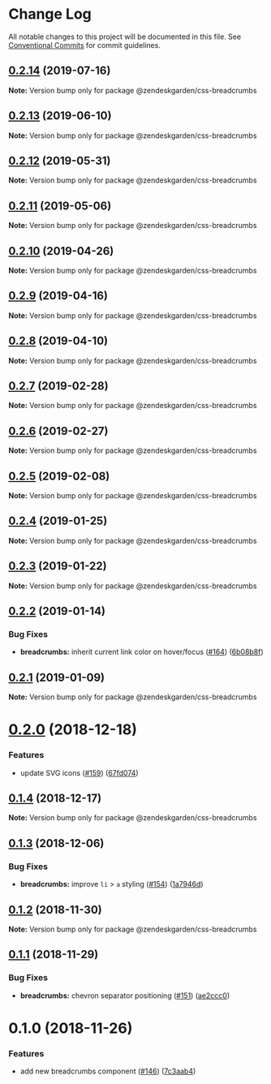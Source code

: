# Change Log

All notable changes to this project will be documented in this file.
See [Conventional Commits](https://conventionalcommits.org) for commit guidelines.

## [0.2.14](https://github.com/zendeskgarden/css-components/compare/@zendeskgarden/css-breadcrumbs@0.2.13...@zendeskgarden/css-breadcrumbs@0.2.14) (2019-07-16)

**Note:** Version bump only for package @zendeskgarden/css-breadcrumbs





## [0.2.13](https://github.com/zendeskgarden/css-components/compare/@zendeskgarden/css-breadcrumbs@0.2.12...@zendeskgarden/css-breadcrumbs@0.2.13) (2019-06-10)

**Note:** Version bump only for package @zendeskgarden/css-breadcrumbs





## [0.2.12](https://github.com/zendeskgarden/css-components/compare/@zendeskgarden/css-breadcrumbs@0.2.11...@zendeskgarden/css-breadcrumbs@0.2.12) (2019-05-31)

**Note:** Version bump only for package @zendeskgarden/css-breadcrumbs





## [0.2.11](https://github.com/zendeskgarden/css-components/compare/@zendeskgarden/css-breadcrumbs@0.2.10...@zendeskgarden/css-breadcrumbs@0.2.11) (2019-05-06)

**Note:** Version bump only for package @zendeskgarden/css-breadcrumbs





## [0.2.10](https://github.com/zendeskgarden/css-components/compare/@zendeskgarden/css-breadcrumbs@0.2.9...@zendeskgarden/css-breadcrumbs@0.2.10) (2019-04-26)

**Note:** Version bump only for package @zendeskgarden/css-breadcrumbs





## [0.2.9](https://github.com/zendeskgarden/css-components/compare/@zendeskgarden/css-breadcrumbs@0.2.8...@zendeskgarden/css-breadcrumbs@0.2.9) (2019-04-16)

**Note:** Version bump only for package @zendeskgarden/css-breadcrumbs





## [0.2.8](https://github.com/zendeskgarden/css-components/compare/@zendeskgarden/css-breadcrumbs@0.2.7...@zendeskgarden/css-breadcrumbs@0.2.8) (2019-04-10)

**Note:** Version bump only for package @zendeskgarden/css-breadcrumbs





## [0.2.7](https://github.com/zendeskgarden/css-components/compare/@zendeskgarden/css-breadcrumbs@0.2.6...@zendeskgarden/css-breadcrumbs@0.2.7) (2019-02-28)

**Note:** Version bump only for package @zendeskgarden/css-breadcrumbs





## [0.2.6](https://github.com/zendeskgarden/css-components/compare/@zendeskgarden/css-breadcrumbs@0.2.5...@zendeskgarden/css-breadcrumbs@0.2.6) (2019-02-27)

**Note:** Version bump only for package @zendeskgarden/css-breadcrumbs





## [0.2.5](https://github.com/zendeskgarden/css-components/compare/@zendeskgarden/css-breadcrumbs@0.2.4...@zendeskgarden/css-breadcrumbs@0.2.5) (2019-02-08)

**Note:** Version bump only for package @zendeskgarden/css-breadcrumbs





## [0.2.4](https://github.com/zendeskgarden/css-components/compare/@zendeskgarden/css-breadcrumbs@0.2.3...@zendeskgarden/css-breadcrumbs@0.2.4) (2019-01-25)

**Note:** Version bump only for package @zendeskgarden/css-breadcrumbs





## [0.2.3](https://github.com/zendeskgarden/css-components/compare/@zendeskgarden/css-breadcrumbs@0.2.2...@zendeskgarden/css-breadcrumbs@0.2.3) (2019-01-22)

**Note:** Version bump only for package @zendeskgarden/css-breadcrumbs





## [0.2.2](https://github.com/zendeskgarden/css-components/compare/@zendeskgarden/css-breadcrumbs@0.2.1...@zendeskgarden/css-breadcrumbs@0.2.2) (2019-01-14)


### Bug Fixes

* **breadcrumbs:** inherit current link color on hover/focus ([#164](https://github.com/zendeskgarden/css-components/issues/164)) ([6b08b8f](https://github.com/zendeskgarden/css-components/commit/6b08b8f))





## [0.2.1](https://github.com/zendeskgarden/css-components/compare/@zendeskgarden/css-breadcrumbs@0.2.0...@zendeskgarden/css-breadcrumbs@0.2.1) (2019-01-09)

**Note:** Version bump only for package @zendeskgarden/css-breadcrumbs





# [0.2.0](https://github.com/zendeskgarden/css-components/compare/@zendeskgarden/css-breadcrumbs@0.1.4...@zendeskgarden/css-breadcrumbs@0.2.0) (2018-12-18)


### Features

* update SVG icons ([#159](https://github.com/zendeskgarden/css-components/issues/159)) ([67fd074](https://github.com/zendeskgarden/css-components/commit/67fd074))





## [0.1.4](https://github.com/zendeskgarden/css-components/compare/@zendeskgarden/css-breadcrumbs@0.1.3...@zendeskgarden/css-breadcrumbs@0.1.4) (2018-12-17)

**Note:** Version bump only for package @zendeskgarden/css-breadcrumbs





## [0.1.3](https://github.com/zendeskgarden/css-components/compare/@zendeskgarden/css-breadcrumbs@0.1.2...@zendeskgarden/css-breadcrumbs@0.1.3) (2018-12-06)


### Bug Fixes

* **breadcrumbs:** improve `li` > `a` styling ([#154](https://github.com/zendeskgarden/css-components/issues/154)) ([1a7946d](https://github.com/zendeskgarden/css-components/commit/1a7946d))





## [0.1.2](https://github.com/zendeskgarden/css-components/compare/@zendeskgarden/css-breadcrumbs@0.1.1...@zendeskgarden/css-breadcrumbs@0.1.2) (2018-11-30)

**Note:** Version bump only for package @zendeskgarden/css-breadcrumbs





## [0.1.1](https://github.com/zendeskgarden/css-components/compare/@zendeskgarden/css-breadcrumbs@0.1.0...@zendeskgarden/css-breadcrumbs@0.1.1) (2018-11-29)


### Bug Fixes

* **breadcrumbs:** chevron separator positioning ([#151](https://github.com/zendeskgarden/css-components/issues/151)) ([ae2ccc0](https://github.com/zendeskgarden/css-components/commit/ae2ccc0))





# 0.1.0 (2018-11-26)


### Features

* add new breadcrumbs component ([#146](https://github.com/zendeskgarden/css-components/issues/146)) ([7c3aab4](https://github.com/zendeskgarden/css-components/commit/7c3aab4))
